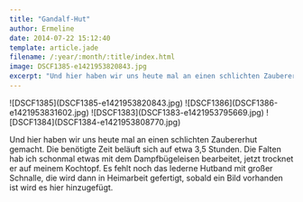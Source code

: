 ```yaml
---
title: "Gandalf-Hut"
author: Ermeline
date: 2014-07-22 15:12:40
template: article.jade
filename: /:year/:month/:title/index.html
image: DSCF1385-e1421953820843.jpg
excerpt: "Und hier haben wir uns heute mal an einen schlichten Zaubererhut gemacht."
---
```


<div id='slides' class='slideshow'>
![DSCF1385](DSCF1385-e1421953820843.jpg)
![DSCF1386](DSCF1386-e1421953831602.jpg)
![DSCF1383](DSCF1383-e1421953795669.jpg)
![DSCF1384](DSCF1384-e1421953808770.jpg)
</div>
  
Und hier haben wir uns heute mal an einen schlichten Zaubererhut
gemacht. Die benötigte Zeit beläuft sich auf etwa 3,5 Stunden. Die
Falten hab ich schonmal etwas mit dem Dampfbügeleisen bearbeitet, jetzt
trocknet er auf meinem Kochtopf. Es fehlt noch das lederne Hutband mit
großer Schnalle, die wird dann in Heimarbeit gefertigt, sobald ein Bild
vorhanden ist wird es hier hinzugefügt.

